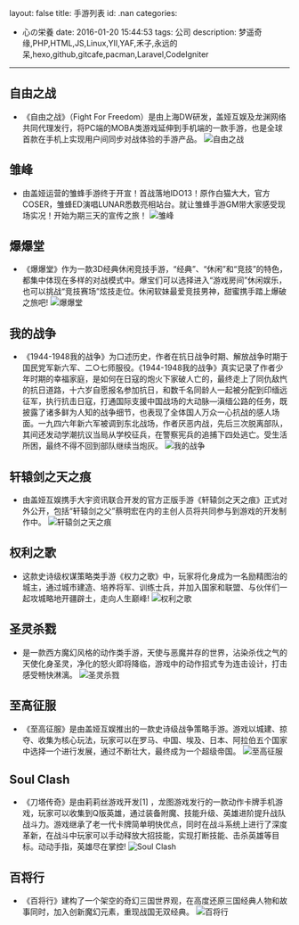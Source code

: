 layout: false
title: 手游列表
id: .nan
categories:
  - 心の栄養
date: 2016-01-20 15:44:53
tags: 公司
description: 梦遥奇缘,PHP,HTML,JS,Linux,YII,YAF,禾子,永远的呆,hexo,github,gitcafe,pacman,Laravel,CodeIgniter
---
## 自由之战
+ 《自由之战》（Fight For Freedom）是由上海DW研发，盖娅互娱及龙渊网络共同代理发行，将PC端的MOBA类游戏延伸到手机端的一款手游，也是全球首款在手机上实现用户间同步对战体验的手游产品。
![自由之战](http://source.shengxuezixun.com/images%2Ffreehome.jpg?imageMogr2/thumbnail/250x320)
## 雏峰
+ 由盖娅运营的雏蜂手游终于开宣！首战落地IDO13！原作白猫大大，官方COSER，雏蜂ED演唱LUNAR悉数亮相站台。就让雏蜂手游GM带大家感受现场实况！开始为期三天的宣传之旅！
![雏峰](http://source.shengxuezixun.com/images%2Fbee.jpg?imageMogr2/thumbnail/250x320)
## 爆爆堂
+ 《爆爆堂》作为一款3D经典休闲竞技手游，“经典”、“休闲”和“竞技”的特色，都集中体现在多样的对战模式中。爆宝们可以选择进入“游戏房间”休闲娱乐，也可以挑战“竞技赛场”炫技走位。休闲软妹最爱竞技男神，甜蜜携手踏上爆破之旅吧!
![爆爆堂](http://source.shengxuezixun.com/images%2Fbang.jpg?imageMogr2/thumbnail/250x320)
## 我的战争
+ 《1944-1948我的战争》为口述历史，作者在抗日战争时期、解放战争时期于国民党军新六军、二○七师服役。《1944-1948我的战争》真实记录了作者少年时期的幸福家庭，是如何在日寇的炮火下家破人亡的，最终走上了同仇敌忾的抗日道路，十六岁自愿报名参加抗日，和数千名同龄人一起被分配到印缅远征军，执行抗击日寇，打通国际支援中国战场的大动脉—滇缅公路的任务，既披露了诸多鲜为人知的战争细节，也表现了全体国人万众一心抗战的感人场面。一九四六年新六军被调到东北战场，作者厌恶内战，先后三次脱离部队，其间还发动学潮抗议当局从学校征兵，在警察宪兵的追捕下四处逃亡。受生活所困，最终不得不回到部队继续当炮灰。
![我的战争](http://source.shengxuezixun.com/images%2Fmywar.jpg?imageMogr2/thumbnail/250x320)
## 轩辕剑之天之痕
+ 由盖娅互娱携手大宇资讯联合开发的官方正版手游《轩辕剑之天之痕》正式对外公开，包括“轩辕剑之父”蔡明宏在内的主创人员将共同参与到游戏的开发制作中。
![轩辕剑之天之痕](http://source.shengxuezixun.com/images%2Fxyj.jpg?imageMogr2/thumbnail/250x320)
## 权利之歌
+ 这款史诗级权谋策略类手游《权力之歌》中，玩家将化身成为一名励精图治的城主，通过城市建造、培养将军、训练士兵，并加入国家和联盟、与伙伴们一起攻城略地开疆辟土，走向人生巅峰!
![权利之歌](http://source.shengxuezixun.com/images%2Fthrones.jpg?imageMogr2/thumbnail/250x320)
## 圣灵杀戮
+ 是一款西方魔幻风格的动作类手游，天使与恶魔并存的世界，沾染杀伐之气的天使化身圣灵，净化的怒火即将降临，游戏中的动作招式专为连击设计，打击感受畅快淋漓。
![圣灵杀戮](http://source.shengxuezixun.com/images%2Fslsl.jpg?imageMogr2/thumbnail/250x320)
## 至高征服
+ 《至高征服》是由盖娅互娱推出的一款史诗级战争策略手游。游戏以城建、掠夺、收集为核心玩法，玩家可以在罗马、中国、埃及、日本、阿拉伯五个国家中选择一个进行发展，通过不断壮大，最终成为一个超级帝国。
![至高征服](http://source.shengxuezixun.com/images%2Fconquer.jpg?imageMogr2/thumbnail/250x320)
## Soul Clash
+ 《刀塔传奇》是由莉莉丝游戏开发[1]  ，龙图游戏发行的一款动作卡牌手机游戏，玩家可以收集到Q版英雄，通过装备附魔、技能升级、英雄进阶提升战队战斗力。游戏继承了老一代卡牌简单明快优点，同时在战斗系统上进行了深度革新，在战斗中玩家可以手动释放大招技能，实现打断技能、击杀英雄等目标。动动手指，英雄尽在掌控!
![Soul Clash](http://source.shengxuezixun.com/images%2Fdota.jpg?imageMogr2/thumbnail/250x320)
## 百将行
+ 《百将行》建构了一个架空的奇幻三国世界观，在高度还原三国经典人物和故事同时，加入创新魔幻元素，重现战国无双经典。
![百将行](http://source.shengxuezixun.com/images%2F100heros.jpg?imageMogr2/thumbnail/250x320)







